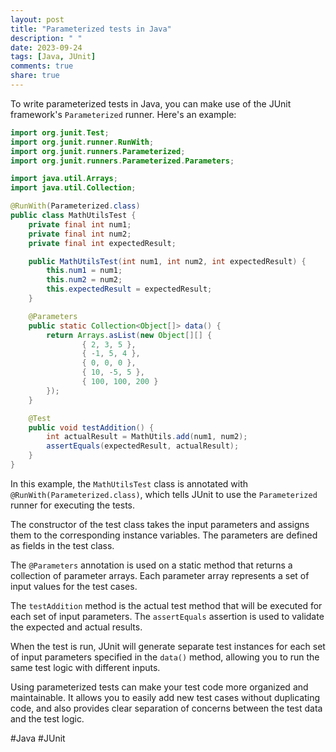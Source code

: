 ```yaml
---
layout: post
title: "Parameterized tests in Java"
description: " "
date: 2023-09-24
tags: [Java, JUnit]
comments: true
share: true
---
```


To write parameterized tests in Java, you can make use of the JUnit framework's `Parameterized` runner. Here's an example:

```java
import org.junit.Test;
import org.junit.runner.RunWith;
import org.junit.runners.Parameterized;
import org.junit.runners.Parameterized.Parameters;

import java.util.Arrays;
import java.util.Collection;

@RunWith(Parameterized.class)
public class MathUtilsTest {
    private final int num1;
    private final int num2;
    private final int expectedResult;

    public MathUtilsTest(int num1, int num2, int expectedResult) {
        this.num1 = num1;
        this.num2 = num2;
        this.expectedResult = expectedResult;
    }

    @Parameters
    public static Collection<Object[]> data() {
        return Arrays.asList(new Object[][] {
                { 2, 3, 5 },
                { -1, 5, 4 },
                { 0, 0, 0 },
                { 10, -5, 5 },
                { 100, 100, 200 }
        });
    }

    @Test
    public void testAddition() {
        int actualResult = MathUtils.add(num1, num2);
        assertEquals(expectedResult, actualResult);
    }
}
```

In this example, the `MathUtilsTest` class is annotated with `@RunWith(Parameterized.class)`, which tells JUnit to use the `Parameterized` runner for executing the tests.

The constructor of the test class takes the input parameters and assigns them to the corresponding instance variables. The parameters are defined as fields in the test class.

The `@Parameters` annotation is used on a static method that returns a collection of parameter arrays. Each parameter array represents a set of input values for the test cases.

The `testAddition` method is the actual test method that will be executed for each set of input parameters. The `assertEquals` assertion is used to validate the expected and actual results.

When the test is run, JUnit will generate separate test instances for each set of input parameters specified in the `data()` method, allowing you to run the same test logic with different inputs.

Using parameterized tests can make your test code more organized and maintainable. It allows you to easily add new test cases without duplicating code, and also provides clear separation of concerns between the test data and the test logic.

#Java #JUnit
